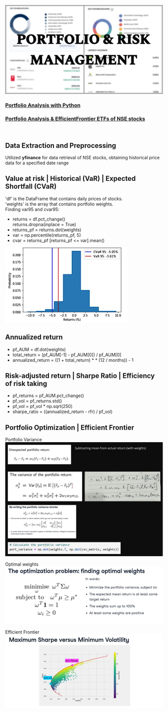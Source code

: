 ![](screenshots/1731338279656.jpg)
### [Portfolio Analysis with Python](https://github.com/s1dewalker/Portfolio_Analysis/blob/main/Portfolio_Analysis.ipynb) <br/>
### [Portfolio Analysis & EfficientFrontier ETFs of NSE stocks](https://github.com/s1dewalker/Portfolio_Analysis/blob/main/ETFs.ipynb)
<br/> 

## Data Extraction and Preprocessing <br/>
Utilized **yfinance** for data retrieval of NSE stocks, obtaining historical price data for a specified date range

## Value at risk | Historical (VaR) | Expected Shortfall (CVaR) <br/>
'df' is the DataFrame that contains daily prices of stocks. <br/>
'weights' is the array that contains portfolio weights. <br/>
 Finding var95 and cvar95:<br/>
- returns = df.pct_change() <br/>
  returns.dropna(inplace = True)
- returns_pf = returns.dot(weights)
- var = np.percentile(returns_pf, 5)
- cvar = returns_pf [returns_pf <= var].mean()

![](screenshots/cvar.JPG) <br/>


## Annualized return <br/>
- pf_AUM = df.dot(weights)
- total_return = (pf_AUM[-1] - pf_AUM[0]) / pf_AUM[0]
- annualized_return = ((1 + total_return) * * (12 / months)) - 1

## Risk-adjusted return | Sharpe Ratio | Efficiency of risk taking <br/>

- pf_returns = pf_AUM.pct_change()
- pf_vol = pf_returns.std()
- pf_vol = pf_vol * np.sqrt(250)
- sharpe_ratio = ((annualized_return - rfr) / pf_vol)

## Portfolio Optimization | Efficient Frontier

Portfolio Variance <br/>
![](screenshots/var_port.JPG) <br/>

Optimal weights <br/>
![](screenshots/op_wts.JPG) <br/>

Efficient Frontier <br/>
![](screenshots/eff_front3.JPG) <br/>
